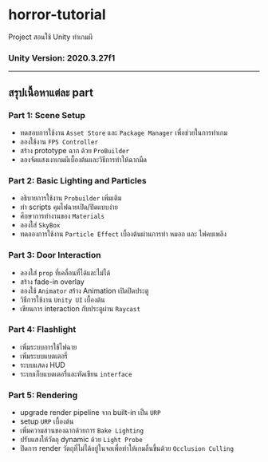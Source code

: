 # horror-tutorial

Project สอนใช้ Unity ทำเกมผี

### Unity Version: 2020.3.27f1

---

## สรุปเนื้อหาแต่ละ part

### Part 1: Scene Setup
- ทดสอบการใช้งาน `Asset Store` และ `Package Manager` เพื่อช่วยในการทำเกม
- ลองใช้งาน `FPS Controller`
- สร้าง prototype ฉาก ด้วย `ProBuilder`
- ลองจัดแสงเงาเกมผีเบื้องต้นและวิธีการทำให้ฉากมืด

### Part 2: Basic Lighting and Particles
- อธิบายการใช้งาน `Probuilder` เพิ่มเติม
- ทำ scripts คุมไฟฉายเปิด/ปิดแบบง่าย
- ศึกษาการทำงานของ `Materials`
- ลองใส่ `SkyBox`
- ทดลองการใช้งาน `Particle Effect` เบื้องต้นผ่านการทำ หมอก และ ไฟคบเพลิง

### Part 3: Door Interaction
- ลองใส่ `prop` ที่เคลื่อนที่ได้และไม่ได้
- สร้าง fade-in overlay
- ลองใช้ `Animator` สร้าง Animation เปิดปิดประตู
- วิธีการใช้งาน `Unity UI` เบื้องต้น
- เขียนการ interaction กับประตูผ่าน `Raycast`

### Part 4: Flashlight
- เพิ่มระบบการใช้ไฟฉาย
- เพิ่มระบบแบตเตอรี่
- ระบบแสดง HUD
- ระบบเก็บแบตเตอรี่และหัดเขียน `interface`

### Part 5: Rendering
- upgrade render pipeline จาก built-in เป็น `URP`
- setup `URP` เบื้องต้น
- เพิ่มความสวนของฉากด้วยการ `Bake Lighting`
- ปรับแสงให้วัตถุ dynamic ด้วย `Light Probe`
- ปิดการ render วัตถุที่ไม่ได้อยู่ในจอเพื่อทำให้เกมลื่นขึ้นด้วย `Occlusion Culling`